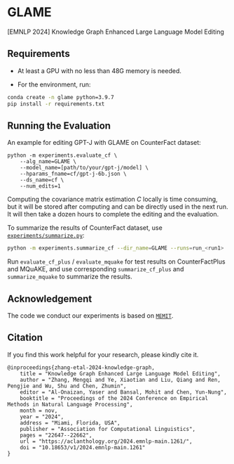 # GLAME

[EMNLP 2024] Knowledge Graph Enhanced Large Language Model Editing

## Requirements

- At least a GPU with no less than 48G memory is needed.

- For the environment, run:

```bash
conda create -n glame python=3.9.7
pip install -r requirements.txt
```

## Running the Evaluation

An example for editing GPT-J with GLAME on CounterFact dataset:
```shell
python -m experiments.evaluate_cf \
    --alg_name=GLAME \
    --model_name=[path/to/your/gpt-j/model] \
    --hparams_fname=cf/gpt-j-6b.json \
    --ds_name=cf \
    --num_edits=1
```
Computing the covariance matrix estimation $C$ locally is time consuming, but it will be stored after computing and can be directly used in the next run. It will then take a dozen hours to complete the editing and the evaluation.

To summarize the results of CounterFact dataset, use [`experiments/summarize.py`](experiments/summarize.py):

```bash
python -m experiments.summarize_cf --dir_name=GLAME --runs=run_<run1>
```

Run `evaluate_cf_plus` / `evaluate_mquake` for test results on CounterFactPlus and MQuAKE, and use corresponding `summarize_cf_plus` and `summarize_mquake` to summarize the results.

## Acknowledgement

The code we conduct our experiments is based on [`MEMIT`](https://github.com/kmeng01/memit.git).

## Citation

If you find this work helpful for your research, please kindly cite it.

```text
@inproceedings{zhang-etal-2024-knowledge-graph,
    title = "Knowledge Graph Enhanced Large Language Model Editing",
    author = "Zhang, Mengqi and Ye, Xiaotian and Liu, Qiang and Ren, Pengjie and Wu, Shu and Chen, Zhumin",
    editor = "Al-Onaizan, Yaser and Bansal, Mohit and Chen, Yun-Nung",
    booktitle = "Proceedings of the 2024 Conference on Empirical Methods in Natural Language Processing",
    month = nov,
    year = "2024",
    address = "Miami, Florida, USA",
    publisher = "Association for Computational Linguistics",
    pages = "22647--22662",
    url = "https://aclanthology.org/2024.emnlp-main.1261/",
    doi = "10.18653/v1/2024.emnlp-main.1261"
}

```

